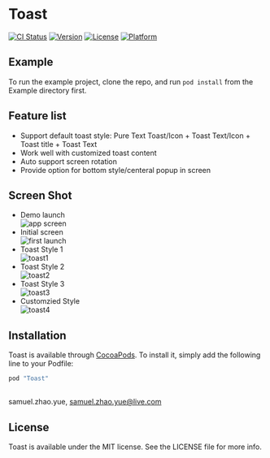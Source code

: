 # Toast

[![CI Status](http://img.shields.io/travis/zy.zhao/Toast.svg?style=flat)](https://travis-ci.org/zy.zhao/Toast)
[![Version](https://img.shields.io/cocoapods/v/Toast.svg?style=flat)](http://cocoapods.org/pods/Toast)
[![License](https://img.shields.io/cocoapods/l/Toast.svg?style=flat)](http://cocoapods.org/pods/Toast)
[![Platform](https://img.shields.io/cocoapods/p/Toast.svg?style=flat)](http://cocoapods.org/pods/Toast)

## Example

To run the example project, clone the repo, and run `pod install` from the Example directory first.

## Feature list

- Support default toast style: Pure Text Toast/Icon + Toast Text/Icon + Toast title + Toast Text
- Work well with customized toast content
- Auto support screen rotation
- Provide option for bottom style/centeral popup in screen

## Screen Shot

- Demo launch <br/>
![app screen](https://cloud.githubusercontent.com/assets/8198256/17805893/48f011ce-6634-11e6-86d2-16ae984b1556.png)<br/>
- Initial screen <br/>
![first launch](https://cloud.githubusercontent.com/assets/8198256/17805888/48ebd514-6634-11e6-8bdc-0491e4248feb.png)<br/>
- Toast Style 1 <br/>
![toast1](https://cloud.githubusercontent.com/assets/8198256/17805889/48ec61fa-6634-11e6-8ada-104588dae47b.png)<br/>
- Toast Style 2 <br/>
![toast2](https://cloud.githubusercontent.com/assets/8198256/17805890/48ec9a94-6634-11e6-96e7-ae3abd9408bf.png)<br/>
- Toast Style 3 <br/>
![toast3](https://cloud.githubusercontent.com/assets/8198256/17805891/48ef3664-6634-11e6-841c-ac2a78fd6f39.png)<br/>
- Customzied Style <br/>
![toast4](https://cloud.githubusercontent.com/assets/8198256/17805892/48ef8a88-6634-11e6-9d21-57e4e3c26a38.png)<br/>


## Installation

Toast is available through [CocoaPods](http://cocoapods.org). To install
it, simply add the following line to your Podfile:

```ruby
pod "Toast"
```

## 

samuel.zhao.yue, samuel.zhao.yue@live.com

## License

Toast is available under the MIT license. See the LICENSE file for more info.
